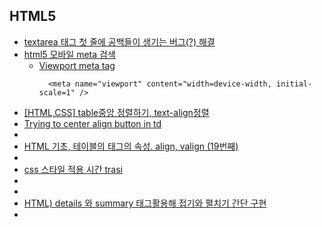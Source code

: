 ## HTML5
- [ textarea 태그 첫 줄에 공백들이 생기는 버그(?) 해결](https://saem-ee.tistory.com/54)
- [html5 모바일 meta 검색](https://www.google.com/search?q=html5+%EB%AA%A8%EB%B0%94%EC%9D%BC+meta&newwindow=1&sca_esv=ad7fdbf3f67da793&ei=YXSuaMWWLdPe2roPvrafiQw&ved=0ahUKEwiFy-G6_6mPAxVTr1YBHT7bJ8EQ4dUDCBA&uact=5&oq=html5+%EB%AA%A8%EB%B0%94%EC%9D%BC+meta&gs_lp=Egxnd3Mtd2l6LXNlcnAiFGh0bWw1IOuqqOuwlOydvCBtZXRhMgUQIRigATIFECEYoAEyBRAhGKABMgUQIRigATIFECEYoAFI8xFQjgdYlhFwAXgBkAEAmAGXAqABsQaqAQMyLTO4AQPIAQD4AQGYAgSgAsMGwgIKEAAYsAMY1gQYR8ICBBAAGB7CAgUQABjvBcICBBAhGBWYAwCIBgGQBgGSBwUxLjAuM6AH-wuyBwMyLTO4B78GwgcFMC4yLjLIBww&sclient=gws-wiz-serp)
  - [Viewport meta tag](https://developer.mozilla.org/ko/docs/Web/HTML/Guides/Viewport_meta_element)
    ```
      <meta name="viewport" content="width=device-width, initial-scale=1" />
    ```
- [[HTML,CSS] table중앙 정렬하기, text-align정렬](https://wikim.tistory.com/102)
- [Trying to center align button in td](https://stackoverflow.com/questions/22385386/trying-to-center-align-button-in-td/22385466)
- []()
- [HTML 기초, 테이블의 <tr><td><th>태그의 속성. align, valign (19번째)](https://artiroom.tistory.com/entry/HTML-%EA%B8%B0%EC%B4%88-%ED%85%8C%EC%9D%B4%EB%B8%94%EC%9D%98-trtdth%ED%83%9C%EA%B7%B8%EC%9D%98-%EC%86%8D%EC%84%B1-align-valign-19%EB%B2%88%EC%A7%B8)
- []()
- [css 스타일 적용 시간 trasi](https://www.google.com/search?q=css+%EC%8A%A4%ED%83%80%EC%9D%BC+%EC%A0%81%EC%9A%A9+%EC%8B%9C%EA%B0%84+trasi&oq=css+%EC%8A%A4%ED%83%80%EC%9D%BC+%EC%A0%81%EC%9A%A9+%EC%8B%9C%EA%B0%84+trasi+&gs_lcrp=EgZjaHJvbWUyBggAEEUYOTIHCAEQIRigATIHCAIQIRigATIHCAMQIRigAdIBCTI0NDA1ajBqN6gCALACAA&sourceid=chrome&ie=UTF-8)
- []()
- []()
- [HTML) details 와 summary 태그활용해 접기와 펼치기 간단 구현](https://shanepark.tistory.com/298)
- []()